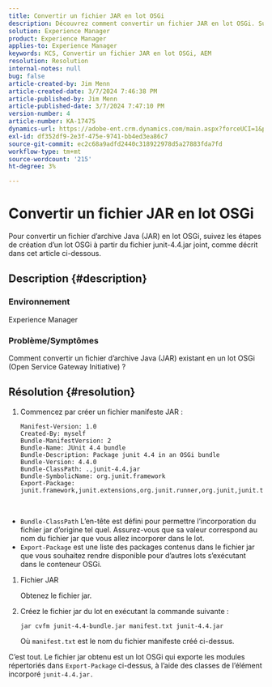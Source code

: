 ```yaml
---
title: Convertir un fichier JAR en lot OSGi
description: Découvrez comment convertir un fichier JAR en lot OSGi. Suivez l’exemple pour créer un lot OSGi à partir du junit-4.4.jar joint.
solution: Experience Manager
product: Experience Manager
applies-to: Experience Manager
keywords: KCS, Convertir un fichier JAR en lot OSGi, AEM
resolution: Resolution
internal-notes: null
bug: false
article-created-by: Jim Menn
article-created-date: 3/7/2024 7:46:38 PM
article-published-by: Jim Menn
article-published-date: 3/7/2024 7:47:10 PM
version-number: 4
article-number: KA-17475
dynamics-url: https://adobe-ent.crm.dynamics.com/main.aspx?forceUCI=1&pagetype=entityrecord&etn=knowledgearticle&id=93faf665-bbdc-ee11-904d-6045bd006268
exl-id: df352df9-2e3f-475e-9741-bb4ed3ea86c7
source-git-commit: ec2c68a9adfd2440c318922978d5a27883fda7fd
workflow-type: tm+mt
source-wordcount: '215'
ht-degree: 3%

---
```


# Convertir un fichier JAR en lot OSGi


Pour convertir un fichier d’archive Java (JAR) en lot OSGi, suivez les étapes de création d’un lot OSGi à partir du fichier junit-4.4.jar joint, comme décrit dans cet article ci-dessous.

## Description {#description}


### <b>Environnement</b>

Experience Manager

### <b>Problème/Symptômes</b>

Comment convertir un fichier d’archive Java (JAR) existant en un lot OSGi (Open Service Gateway Initiative) ?


## Résolution {#resolution}


1. Commencez par créer un fichier manifeste JAR :


   ```
   Manifest-Version: 1.0
   Created-By: myself
   Bundle-ManifestVersion: 2
   Bundle-Name: JUnit 4.4 bundle
   Bundle-Description: Package junit 4.4 in an OSGi bundle
   Bundle-Version: 4.4.0
   Bundle-ClassPath: .,junit-4.4.jar
   Bundle-SymbolicName: org.junit.framework
   Export-Package: junit.framework,junit.extensions,org.junit.runner,org.junit,junit.textui
   ```


 
- `Bundle-ClassPath` L’en-tête est défini pour permettre l’incorporation du fichier jar d’origine tel quel. Assurez-vous que sa valeur correspond au nom du fichier jar que vous allez incorporer dans le lot.
- `Export-Package` est une liste des packages contenus dans le fichier jar que vous souhaitez rendre disponible pour d’autres lots s’exécutant dans le conteneur OSGi.

1. Fichier JAR

   Obtenez le fichier jar.

1. Créez le fichier jar du lot en exécutant la commande suivante :


   ```
   jar cvfm junit-4.4-bundle.jar manifest.txt junit-4.4.jar
   ```

   Où `manifest.txt` est le nom du fichier manifeste créé ci-dessus.


C’est tout. Le fichier jar obtenu est un lot OSGi qui exporte les modules répertoriés dans `Export-Package` ci-dessus, à l’aide des classes de l’élément incorporé `junit-4.4.jar.`
